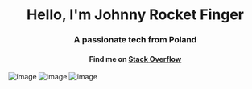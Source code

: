 

<h1 align="center">Hello, I'm Johnny Rocket Finger</h1>

<h3 align="center">A passionate tech from Poland</h3>
<h4 align="center">Find me on <a href="https://stackoverflow.com/users/11836848/kruger">Stack Overflow</a></h4>

![image](https://github.com/JanSzala/JanSzala/assets/35261967/8b546dbe-e9a6-4b44-b3df-9579f977c3ab)
![image](https://github.com/JanSzala/JanSzala/assets/35261967/30edaed2-1f67-412c-b998-b8590d60f2d4)
![image](https://github.com/JanSzala/JanSzala/assets/35261967/f350daf1-4a21-417d-a685-96c7b621be3c)
